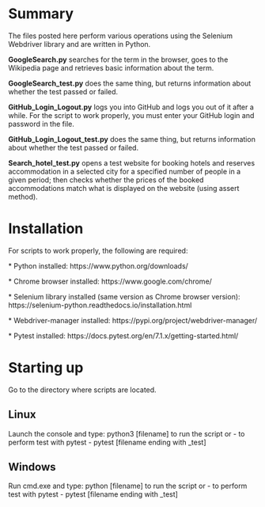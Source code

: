 <h1>Summary</h1>
<p>The files posted here perform various operations using the Selenium Webdriver library and are written in Python.</p>
<p><b>GoogleSearch.py</b> searches for the term in the browser, goes to the Wikipedia page and retrieves basic information about the term. </p><b>GoogleSearch_test.py</b> does the same thing, but returns information about whether the test passed or failed.</p>
<p><b>GitHub_Login_Logout.py</b> logs you into GitHub and logs you out of it after a while. For the script to work properly, you must enter your GitHub login and password in the file.</p> 
<p><b>GitHub_Login_Logout_test.py</b> does the same thing, but returns information about whether the test passed or failed.</p>
<p><b>Search_hotel_test.py</b> opens a test website for booking hotels and reserves accommodation in a selected city for a specified number of people in a given period; then checks whether the prices of the booked accommodations match what is displayed on the website (using assert method).</p>

<h1>Installation</h1>
For scripts to work properly, the following are required:
<p></p>
<p>* Python installed: https://www.python.org/downloads/</p>
<p>* Chrome browser installed: https://www.google.com/chrome/</p>
<p>* Selenium library installed (same version as Chrome browser version): https://selenium-python.readthedocs.io/installation.html</p>
<p>* Webdriver-manager installed: https://pypi.org/project/webdriver-manager/</p>
<p>* Pytest installed: https://docs.pytest.org/en/7.1.x/getting-started.html/</p>

<h1>Starting up</h1>
Go to the directory where scripts are located.
<h2>Linux</h2>
Launch the console and type:
python3 [filename] to run the script or - to perform test with pytest - pytest [filename ending with _test]

<h2>Windows</h2>
Run cmd.exe and type:
python [filename] to run the script or - to perform test with pytest - pytest [filename ending with _test]
